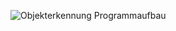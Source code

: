 ![Objekterkennung Programmaufbau](https://github.com/ampxtreme/Gruppe-2---Mars-Rover-Challenge/blob/master/Software/Objekterkennung/objekterkennung_programm.jpg)
